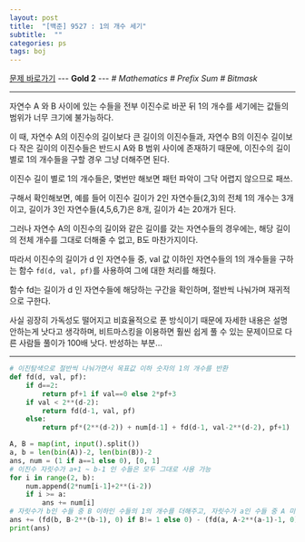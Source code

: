 ```yaml
---
layout: post
title:  "[백준] 9527 : 1의 개수 세기"
subtitle:  ""
categories: ps
tags: boj
---
```


[문제 바로가기](https://www.acmicpc.net/problem/9527) --- **Gold 2** --- *# Mathematics # Prefix Sum # Bitmask*

---

자연수 A 와 B 사이에 있는 수들을 전부 이진수로 바꾼 뒤 1의 개수를 세기에는 값들의 범위가 너무 크기에 불가능하다.

이 때, 자연수 A의 이진수의 길이보다 큰 길이의 이진수들과, 자연수 B의 이진수 길이보다 작은 길이의 이진수들은 반드시 A와 B 범위 사이에 존재하기 때문에, 이진수의 길이 별로 1의 개수들을 구할 경우 그냥 더해주면 된다.

이진수 길이 별로 1의 개수들은, 몇번만 해보면 패턴 파악이 그닥 어렵지 않으므로 패쓰.

구해서 확인해보면, 예를 들어 이진수 길이가 2인 자연수들(2,3)의 전체 1의 개수는 3개이고, 길이가 3인 자연수들(4,5,6,7)은 8개, 길이가 4는 20개가 된다.

그러나 자연수 A의 이진수의 길이와 같은 길이를 갖는 자연수들의 경우에는, 해당 길이의 전체 개수를 그대로 더해줄 수 없고, B도 마찬가지이다.

따라서 이진수의 길이가 d 인 자연수들 중, val 값 이하인 자연수들의 1의 개수들을 구하는 함수 ```fd(d, val, pf)```를 사용하여 그에 대한 처리를 해줬다.

함수 fd는 길이가 d 인 자연수들에 해당하는 구간을 확인하며, 절반씩 나눠가며 재귀적으로 구한다.

사실 굉장히 가독성도 떨어지고 비효율적으로 푼 방식이기 때문에 자세한 내용은 설명 안하는게 낫다고 생각하며, 비트마스킹을 이용하면 훨씬 쉽게 풀 수 있는 문제이므로 다른 사람들 풀이가 100배 낫다. 반성하는 부분...

---

```python
# 이진탐색으로 절반씩 나눠가면서 목표값 이하 숫자의 1의 개수를 반환
def fd(d, val, pf):
    if d==2:
        return pf+1 if val==0 else 2*pf+3
    if val < 2**(d-2):
        return fd(d-1, val, pf)
    else:
        return pf*(2**(d-2)) + num[d-1] + fd(d-1, val-2**(d-2), pf+1)

A, B = map(int, input().split())
a, b = len(bin(A))-2, len(bin(B))-2
ans, num = (1 if a==1 else 0), [0, 1]
# 이진수 자릿수가 a+1 ~ b-1 인 수들은 모두 그대로 사용 가능
for i in range(2, b):
    num.append(2*num[i-1]+2**(i-2))
    if i >= a:
        ans += num[i]
# 자릿수가 b인 수들 중 B 이하인 수들의 1의 개수를 더해주고, 자릿수가 a인 수들 중 A 미만인 수들의 1의 개수는 빼줌
ans += (fd(b, B-2**(b-1), 0) if B!= 1 else 0) - (fd(a, A-2**(a-1)-1, 0) if A!=2**(a-1) else 0)
print(ans)
```
